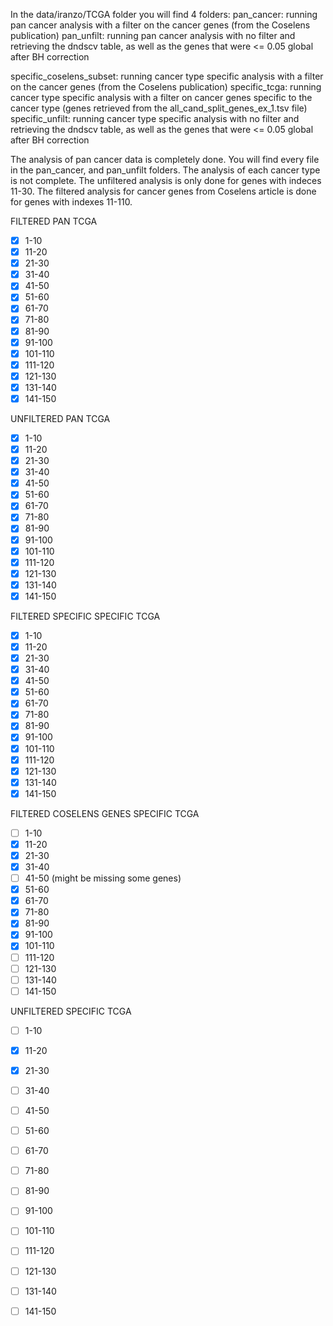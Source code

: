 In the data/iranzo/TCGA folder you will find 4 folders:
pan_cancer: running pan cancer analysis with a filter on the cancer genes (from the Coselens publication)
pan_unfilt: running pan cancer analysis with no filter and retrieving the dndscv table, as well as the genes that were <= 0.05 global after BH correction

specific_coselens_subset: running cancer type specific analysis with a filter on the cancer genes (from the Coselens publication)
specific_tcga: running cancer type specific analysis with a filter on cancer genes specific to the cancer type (genes retrieved from the all_cand_split_genes_ex_1.tsv file)
specific_unfilt: running cancer type specific analysis with no filter and retrieving the dndscv table, as well as the genes that were <= 0.05 global after BH correction

The analysis of pan cancer data is completely done. You will find every file in the pan_cancer, and pan_unfilt folders.
The analysis of each cancer type is not complete. The unfiltered analysis is only done for genes with indeces 11-30.
The filtered analysis for cancer genes from Coselens article is done for genes with indexes 11-110.

FILTERED PAN TCGA     
- [X]  1-10               
- [X]  11-20                    
- [X]  21-30                    
- [X]  31-40  
- [X]  41-50 
- [X]  51-60    
- [X]  61-70  
- [X]  71-80
- [X]  81-90
- [X]  91-100
- [X]  101-110
- [X]  111-120
- [X]  121-130
- [X]  131-140
- [X]  141-150

UNFILTERED PAN TCGA     
- [X]  1-10               
- [X]  11-20                    
- [X]  21-30                    
- [X]  31-40  
- [X]  41-50 
- [X]  51-60    
- [X]  61-70  
- [X]  71-80
- [X]  81-90
- [X]  91-100
- [X]  101-110
- [X]  111-120
- [X]  121-130
- [X]  131-140
- [X]  141-150

FILTERED SPECIFIC SPECIFIC TCGA    
- [X]  1-10               
- [X]  11-20                    
- [X]  21-30                    
- [X]  31-40  
- [X]  41-50 
- [X]  51-60    
- [X]  61-70  
- [X]  71-80
- [X]  81-90
- [X]  91-100
- [X]  101-110
- [X]  111-120
- [X]  121-130
- [X]  131-140
- [X]  141-150

FILTERED COSELENS GENES SPECIFIC TCGA    
- [ ]  1-10               
- [X]  11-20                    
- [X]  21-30                    
- [X]  31-40  
- [ ]  41-50 (might be missing some genes)
- [X]  51-60    
- [X]  61-70  
- [X]  71-80
- [X]  81-90
- [X]  91-100
- [X]  101-110
- [ ]  111-120
- [ ]  121-130
- [ ]  131-140
- [ ]  141-150

UNFILTERED SPECIFIC TCGA    
- [ ]  1-10               
- [X]  11-20                    
- [X]  21-30                    
- [ ]  31-40  
- [ ]  41-50 
- [ ]  51-60    
- [ ]  61-70  
- [ ]  71-80
- [ ]  81-90
- [ ]  91-100
- [ ]  101-110
- [ ]  111-120
- [ ]  121-130
- [ ]  131-140
- [ ]  141-150

